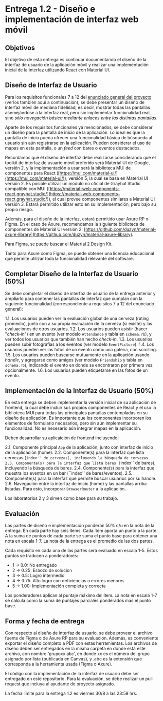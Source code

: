 # Entrega 1.2 - Diseño e implementación de interfaz web móvil

## Objetivos

El objetivo de esta entrega es continuar documentando el diseño de la interfaz de usuario de la aplicación móvil y realizar una implementación inicial de la interfaz utilizando React con Material UI.

## Diseño de Interfaz de Usuario

Para los requisitos funcionales 7 a 12 del [enunciado general del proyecto](../../README.md) (verlos también aquí a continuación), se debe presentar un diseño de interfaz móvil de mediana fidelidad, es decir, mostrar todas las pantallas asemejándose a la interfaz real, pero sin implementar funcionalidad real, sino _sólo navegación básica mediante enlaces entre las distintas pantallas_.

Aparte de los requisitos funcionales ya mencionados, se debe considerar un diseño para la pantalla de inicio de la aplicación. Lo ideal es que la pantalla de inicio pueda ofrecer una funcionalidad básica de búsqueda al usuario sin aún registrarse en la aplicación. Pueden considerar el uso de mapas en esta pantalla, o un _feed_ con bares o eventos destacados.

Recordamos que el diseño de interfaz debe realizarse considerando que el toolkit de interfaz de usuario móvil preferido será Material UI de Google, versión 2, y la implementación a usar será la biblioteca MUI de componentes para React ([https://mui.com/material-ui/](https://mui.com/material-ui/)), versión 5, la cual se basa en Material UI versión 2. Es posible utilizar un módulo no oficial de Grayhat Studio compatible con MUI ([https://material-web-components-react.grayhat.studio/](https://material-web-components-react.grayhat.studio/)), el cual provee componentes similares a Material UI versión 3. Estará permitido utilizar esto en su implementación, pero bajo su propio riesgo.

Además, para el diseño de la interfaz, estará permitido usar Axure RP o Figma. En el caso de Axure, recomendamos la siguiente biblioteca de componentes de Material UI versión 2: [https://github.com/duzyn/material-axure-library](https://github.com/duzyn/material-axure-library).

Para Figma, se puede buscar el [Material 2 Design Kit](https://www.figma.com/community/file/778763161265841481).

Tanto para Axure como Figma, se puede obtener una licencia educacional que permite utilizar toda la funcionalidad relevante del software.

## Completar Diseño de la Interfaz de Usuario (50%)

Se debe completar el diseño de interfaz de usuario de la entrega anterior y ampliarlo para contener las pantallas de interfaz que cumplan con la siguiente funcionalidad (correspondiente a requisitos 7 a 12 del enunciado general):

1.1. Los usuarios pueden ver la evaluación global de una cerveza (rating promedio), junto con a su propia evaluación de la cerveza (si existe) y las evaluaciones de otros usuarios. 
1.2. Los usuarios pueden asistir (hacer "_check-in_") en un evento (ver modelo `Attendance` y tabla en `schema.rb`), y ver todos los usuarios que también han hecho _check-in_.
1.3. Los usuarios pueden subir fotografías a los eventos (ver modelo `EventPicture`). 
1.4. Los usuarios pueden ver las fotos de un evento como una galería, con scrolling.
1.5. Los usuarios pueden buscarse mutuamente en la aplicación usando _handle_, y agregarse como amigos (ver modelo `Friendship` y tabla en `schema.rb`), indicando el evento en donde se encontraron por primera vez opcionalmente.
1.6. Los usuarios pueden etiquetarse en las fotos de un evento.

## Implementación de la Interfaz de Usuario (50%)

En esta entrega se deben implementar la versión inicial de su aplicación de frontend, la cual debe incluir sus propios componentes de React y el uso la biblioteca MUI para todas las principales pantallas contempladas en su diseño de aplicación. Es importante que los componentes incorporen los elementos de formulario necesarios, pero sin aún implementar su funcionalidad. No es necesario aún integrar mapas en la aplicación.

Deben desarrollar su aplicaición de frontend incluyendo:

2.1. Componente principal `App` de la aplicación, junto con interfaz de inicio de la aplicación (home).
2.2. Componente(s) para la interfaz que lista cervezas (``index'' de cervezas), incluyendo la búsqueda de cervezas.
2.3. Componente(s) para la interfaz que lista bares (``index'' de bares), incluyendo la búsqueda de bares.
2.4. Componente(s) para la interfaz que muestra los eventos en un bar (``index'' de bares/eventos).
2.5. Componente(s) para la interfaz que permite buscar usuarios por su handle.
2.6. Navegación entre la interfaz de inicio (home) y las pantallas arriba listadas. Para esto, incorporar `BrowserRouter` a la aplicación.

Los laboratorios 2 y 3 sirven como base para su trabajo.

## Evaluación

Las partes de diseño e implementación ponderan 50% c/u en la nota de la entrega. En cada parte hay seis ítems. Cada ítem aporta un punto a la parte. A la suma de puntos de cada parte se suma el punto base para obtener una nota en escala 1-7. La nota de la entrega es el promedio de las dos partes.

Cada requisito en cada una de las partes será evaluado en escala 1-5. Estos puntos se traducen a ponderadores:

* 1 -> 0.0: No entregado
* 2 -> 0.25: Esbozo de solucion
* 3 -> 0.5: Logro intermedio
* 4 -> 0.75: Alto logro con deficiencias o errores menores
* 5 -> 1.00: Implementación completa y correcta

Los ponderadores aplican al puntaje máximo del ítem. La nota en escala 1-7 se calcula como la suma de puntajes parciales ponderados más el punto base.

## Forma y fecha de entrega

Con respecto al diseño de interfaz de usuario, se debe proveer el archivo fuente de Figma o de Axure RP para su evaluación. Además, es conveniente exportar el diseño completo a PDF con estas herramientas. Los archivos de diseño deben ser entregados en la misma carpeta en donde está este archivo, con nombre 'grupoxx.abc', en donde xx es el número del grupo asignado por lista (publicada en Canvas), y .abc es la extensión que corresponda a la herramienta usada (Figma o Axure). 

El código con la implementación de la interfaz de usuario debe ser entregado en este repositorio. Para la evaluación, se debe realizar un pull request que incluya al ayudante de proyecto asignado.

La fecha límite para la entrega 1.2 es viernes 30/8 a las 23:59 hrs.